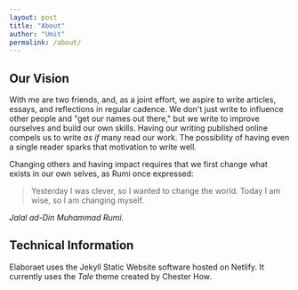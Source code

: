 ```yaml
---
layout: post
title: "About"
author: "Umit"
permalink: /about/
---
```


## Our Vision
With me are two friends, and, as a joint effort, we aspire to write articles, essays, and reflections in regular cadence. We don't just write to influence other people and "get our names out there," but we write to improve ourselves and build our own skills. Having our writing published online compels us to write *as if* many read our work. The possibility of having even a single reader sparks that motivation to write well. 

Changing others and having impact requires that we first change what exists in our own selves, as Rumi once expressed:

> Yesterday I was clever, so I wanted to change the world. Today I am wise, so I am changing myself.

*Jalal ad-Din Muhammad Rumi.*

## Technical Information
Elaboraet uses the Jekyll Static Website software hosted on Netlify. It currently uses the *Tale* theme created by Chester How.
